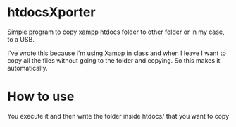 # htdocsXporter

Simple program to copy xampp htdocs folder to other folder or in my case, to a USB.

I've wrote this because i'm using Xampp in class and when I leave I want to copy all the files without going to the folder and copying. So this makes it automatically.

# How to use
You execute it and then write the folder inside htdocs/ that you want to copy
